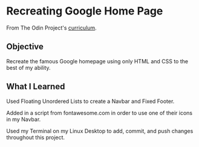 # Recreating Google Home Page

 From The Odin Project's [curriculum](http://www.theodinproject.com/courses/web-development-101/lessons/html-css).

 ## Objective

 Recreate the famous Google homepage using only HTML and CSS to the best of my ability.

 ## What I Learned

 Used Floating Unordered Lists to create a Navbar and Fixed Footer.

 Added in a script from fontawesome.com in order to use one of their icons in my Navbar.

 Used my Terminal on my Linux Desktop to add, commit, and push changes throughout this project. 

